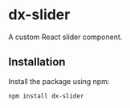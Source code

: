 # dx-slider

A custom React slider component.

## Installation

Install the package using npm:

```bash
npm install dx-slider

